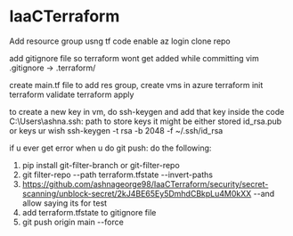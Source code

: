 # IaaCTerraform
Add resource group usng tf code
enable az login
clone repo

add gitignore file so terraform wont get added while committing
vim .gitignore  -> .terraform/

create main.tf file to add res group, create vms in azure
terraform init
terraform validate
terraform apply

to create a new key in vm, do ssh-keygen and add that key inside the code 
C:\Users\ashna\.ssh: path to store keys
it might be either stored id_rsa.pub or keys ur wish
ssh-keygen -t rsa -b 2048 -f ~/.ssh/id_rsa

if u ever get error when u do git push:
do the following:
1. pip install git-filter-branch or git-filter-repo
2. git filter-repo --path terraform.tfstate --invert-paths
3. https://github.com/ashnageorge98/IaaCTerraform/security/secret-scanning/unblock-secret/2kJ4BE65Ey5DmhdCBkpLu4M0kXX --and allow saying its for test
4. add terraform.tfstate to gitignore file
5. git push origin main --force

